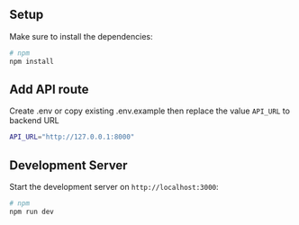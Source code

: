 ## Setup

Make sure to install the dependencies:

```bash
# npm
npm install
```

## Add API route

Create .env or copy existing .env.example then replace the value `API_URL` to backend URL

```bash
API_URL="http://127.0.0.1:8000"
```

## Development Server

Start the development server on `http://localhost:3000`:

```bash
# npm
npm run dev
```
